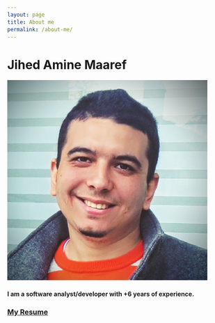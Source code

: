 ```yaml
---
layout: page
title: About me
permalink: /about-me/
---
```

# Jihed Amine Maaref
<img src="/images/me.png" alt="Jihed Amine Maaref" class="avatar" />
<h4>I am a software analyst/developer with +6 years of experience.</h4>
<h3><a href="/images/Resume.pdf">My Resume</a></h3>

